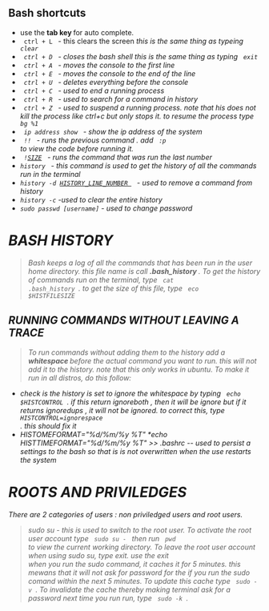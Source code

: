 
## Bash shortcuts
* use the <b> tab key </b> for auto complete.
* <code> ctrl + L </code> - this clears the screen <i> this is the same thing as typeing <code> clear </code>
* <code> ctrl + D </code>  - closes the bash shell this is the same thing as typing <code> exit </code>
* <code> ctrl + A </code>  - moves the console to the first line
* <code> ctrl + E </code>  - moves the console to the end of the line
* <code> ctrl + U </code>  - deletes everything before the console 
* <code> ctrl + C </code>  - used to end a running process
* <code> ctrl + R </code>  - used to search for a command in history
* <code> ctrl + Z </code>  - used to suspend a running process. note that his does not kill the process like ctrl+c but only stops it. to resume the process type <code> bg %1 </code>
* <code> ip address show </code> - show the ip address of the system
* <code> !! </code> - runs the previous command  . add <code> :p </code> to view the code before running it.
* <code> !<u>SIZE</u> </code> - runs the command that was run the last number 
* <code>history </code> - this command is used to get the history of all the commands run in the terminal
* <code>history -d <u>HISTORY_LINE_NUMBER </u> </code> - used to remove a command from history
* <code>history -c</code> -used to clear the entire history
* <code>sudo passwd [username]</code> - used to change password
  
# BASH HISTORY
> Bash keeps a log of all the commands that has been run in the user home directory. this file name is call <strong> .bash_history </strong>.
  To get the history of commands run on the terminal, type <code> cat .bash_history </code>. to get the size of this file, type <code> eco $HISTFILESIZE </code>
  
## RUNNING COMMANDS WITHOUT LEAVING A TRACE
  > To run commands without adding them to the history add a <strong> whitespace </strong> before the actual command you want to run. this will not add it to the history. note that this only works in ubuntu. To make it run in all distros, do this follow:
  * check is the history is set to ignore the whitespace by typing <code> echo  $HISTCONTROL </code>. if this return <i> ignoreboth </i>, then it will be ignore but if it returns <i> ignoredups </i>, it will not be ignored. to correct this, type <code> HISTCONTROL=ignorespace </code>. this should fix it
  * HISTOMEFORMAT="%d/%m/%y %T"
  *echo HISTTIMEFORMAT="%d/%m/%y %T" >> .bashrc  --  used to persist a settings to the bash so that is is not overwritten when the use restarts the system
  
# ROOTS AND PRIVILEDGES
  There are 2 categories of users :  non priviledged users and root users.
  > sudo su - this is used to switch to the root user. To activate the root user account type <code> sudo su - </code>  then run <code> pwd </code> to view the current working directory. To leave the root user account when using sudo su, type exit. use the exit <br/>
  when you run the sudo command, it caches it for 5 minutes. this mewans that it will not ask for password for the if you run the sudo comand within the next 5 minutes. To update this cache type <code> sudo -v </code>. To invalidate the cache thereby making terminal ask for a password next time you run run, type <code> sudo -k </code>.
  
  
  
